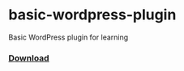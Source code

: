 # basic-wordpress-plugin
Basic WordPress plugin for learning


<h3><a href="#" download>Download</a></h3>  

